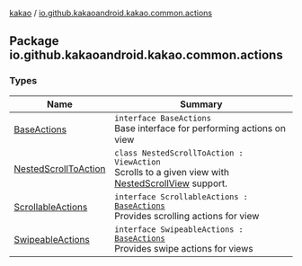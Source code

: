 [kakao](../index.md) / [io.github.kakaoandroid.kakao.common.actions](./index.md)

## Package io.github.kakaoandroid.kakao.common.actions

### Types

| Name | Summary |
|---|---|
| [BaseActions](-base-actions/index.md) | `interface BaseActions`<br>Base interface for performing actions on view |
| [NestedScrollToAction](-nested-scroll-to-action/index.md) | `class NestedScrollToAction : ViewAction`<br>Scrolls to a given view with [NestedScrollView](#) support. |
| [ScrollableActions](-scrollable-actions/index.md) | `interface ScrollableActions : `[`BaseActions`](-base-actions/index.md)<br>Provides scrolling actions for view |
| [SwipeableActions](-swipeable-actions/index.md) | `interface SwipeableActions : `[`BaseActions`](-base-actions/index.md)<br>Provides swipe actions for views |
